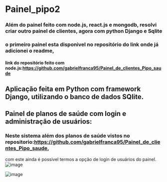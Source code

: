 # Painel_pipo2
### Além do painel feito com node.js, react.js e mongodb, resolvi criar outro painel de clientes, agora com python Django e Sqlite 
### o primeiro painel esta disponivel no repositório do link onde já adicionei o readme, 
#### link do repositório feito com node.js:https://github.com/gabrielfranca95/Painel_de_clientes_Pipo_saude
## Aplicação feita em Python com framework Django, utilizando o banco de dados SQlite.


## Painel de planos de saúde com login e administração de usuários: 
### Neste sistema além dos planos de saúde vistos no repositorio:https://github.com/gabrielfranca95/Painel_de_clientes_Pipo_saude,
com este ainda é possivel termos a opção de login de usuários do painel.
![image](https://user-images.githubusercontent.com/57453192/160321130-0e39e507-6103-4b88-88a0-3718cace14b8.png)

![image](https://user-images.githubusercontent.com/57453192/160321085-d155df72-2f34-4f63-9698-7022d5e7db66.png)

